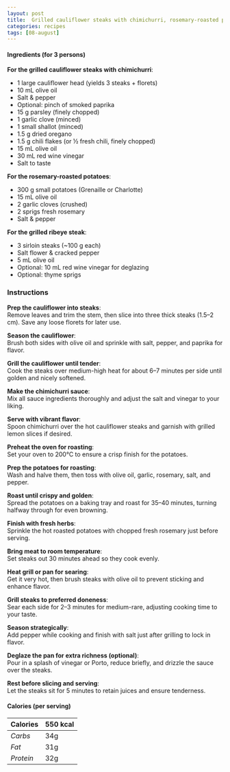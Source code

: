 ```yaml
---
layout: post
title:  Grilled cauliflower steaks with chimichurri, rosemary-roasted potatoes and grilled ribeye steak
categories: recipes
tags: [08-august]
---
```


#### Ingredients (for 3 persons)

**For the grilled cauliflower steaks with chimichurri**:
- 1 large cauliflower head (yields 3 steaks + florets)
- 10 mL olive oil
- Salt & pepper
- Optional: pinch of smoked paprika
- 15 g parsley (finely chopped)
- 1 garlic clove (minced)
- 1 small shallot (minced)
- 1.5 g dried oregano
- 1.5 g chili flakes (or ½ fresh chili, finely chopped)
- 15 mL olive oil
- 30 mL red wine vinegar
- Salt to taste

**For the rosemary-roasted potatoes**:
- 300 g small potatoes (Grenaille or Charlotte)
- 15 mL olive oil
- 2 garlic cloves (crushed)
- 2 sprigs fresh rosemary
- Salt & pepper

**For the grilled ribeye steak**:
- 3 sirloin steaks (~100 g each)
- Salt flower & cracked pepper
- 5 mL olive oil
- Optional: 10 mL red wine vinegar for deglazing
- Optional: thyme sprigs

### Instructions

**Prep the cauliflower into steaks**: <br/>
Remove leaves and trim the stem, then slice into three thick steaks (1.5–2 cm). Save any loose florets for later use.

**Season the cauliflower**: <br/>
Brush both sides with olive oil and sprinkle with salt, pepper, and paprika for flavor.

**Grill the cauliflower until tender**: <br/>
Cook the steaks over medium-high heat for about 6–7 minutes per side until golden and nicely softened.

**Make the chimichurri sauce**: <br/>
Mix all sauce ingredients thoroughly and adjust the salt and vinegar to your liking.

**Serve with vibrant flavor**: <br/>
Spoon chimichurri over the hot cauliflower steaks and garnish with grilled lemon slices if desired.

**Preheat the oven for roasting**: <br/>
Set your oven to 200°C to ensure a crisp finish for the potatoes.

**Prep the potatoes for roasting**: <br/>
Wash and halve them, then toss with olive oil, garlic, rosemary, salt, and pepper.

**Roast until crispy and golden**: <br/>
Spread the potatoes on a baking tray and roast for 35–40 minutes, turning halfway through for even browning.

**Finish with fresh herbs**: <br/>
Sprinkle the hot roasted potatoes with chopped fresh rosemary just before serving.

**Bring meat to room temperature**: <br/>
Set steaks out 30 minutes ahead so they cook evenly.

**Heat grill or pan for searing**: <br/>
Get it very hot, then brush steaks with olive oil to prevent sticking and enhance flavor.

**Grill steaks to preferred doneness**: <br/>
Sear each side for 2–3 minutes for medium-rare, adjusting cooking time to your taste.

**Season strategically**: <br/>
Add pepper while cooking and finish with salt just after grilling to lock in flavor.

**Deglaze the pan for extra richness (optional)**: <br/>
Pour in a splash of vinegar or Porto, reduce briefly, and drizzle the sauce over the steaks.

**Rest before slicing and serving**: <br/>
Let the steaks sit for 5 minutes to retain juices and ensure tenderness.

#### Calories (per serving)

| **Calories** | 550 kcal |
| ----------- | ----------- |
| *Carbs* | 34g |
| *Fat* | 31g |
| *Protein* | 32g |